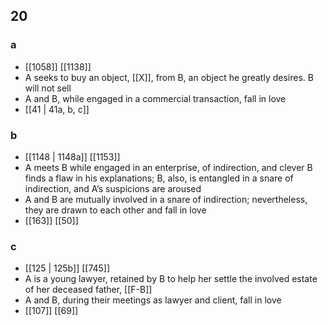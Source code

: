 ## 20
### a
- [[1058]] [[1138]] 
- A seeks to buy an object, [[X]], from B, an object he greatly desires. B will not sell
- A and B, while engaged in a commercial transaction, fall in love
- [[41 | 41a, b, c]] 

### b
- [[1148 | 1148a]] [[1153]] 
- A meets B while engaged in an enterprise, of indirection, and clever B finds a flaw in his explanations; B, also, is entangled in a snare of indirection, and A’s suspicions are aroused
- A and B are mutually involved in a snare of indirection; nevertheless, they are drawn to each other and fall in love
- [[163]] [[50]] 

### c
- [[125 | 125b]] [[745]] 
- A is a young lawyer, retained by B to help her settle the involved estate of her deceased father, [[F-B]]
- A and B, during their meetings as lawyer and client, fall in love
- [[107]] [[69]] 

